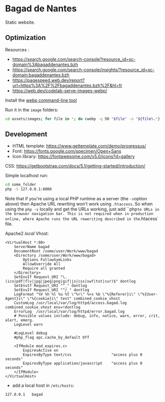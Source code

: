 Bagad de Nantes
===============

Static website. 

Optimization
------------------

Resources :

- https://search.google.com/search-console?resource_id=sc-domain%3Abagaddenantes.bzh
- https://search.google.com/search-console/insights/?resource_id=sc-domain:bagaddenantes.bzh
- https://pagespeed.web.dev/report?url=https%3A%2F%2Fbagaddenantes.bzh%2F&hl=fr
- https://web.dev/codelab-serve-images-webp/

Install the [webp command-line tool](https://developers.google.com/speed/webp/docs/precompiled)

Run it in the `image` folders:

```bash
cd assets/images; for file in *; do cwebp -q 50 "$file" -o "${file%.*}.webp"; done
```


Development
-----------

- HTML template: https://www.gettemplate.com/demo/progressus/
- Font: https://fonts.google.com/specimen/Open+Sans
- Icon library: https://fontawesome.com/v5.0/icons?d=gallery

CSS: https://getbootstrap.com/docs/5.1/getting-started/introduction/

Simple localhost run:

```bash
cd some_folder
php -S 127.0.0.1:8000
```

Note that if you're using a local PHP runtime as a server (the `-s`option above) then Apache URL rewriting won't work using `.htaccess`. So when using the `php -s` locally and get the URLs working, just add ``php` to URLs in the browser navigation bar. This is not required when in production online, where Apache runs the URL reweriting described in the `.htacess` file.

Apache2 *local* Vhost:

```
<VirtualHost *:80>
    ServerName bagad
    DocumentRoot /some/user/Work/www/bagad
    <Directory /some/user/Work/www/bagad>
        Options FollowSymLinks
        AllowOverride All
        Require all granted
    </Directory>
    SetEnvIf Request_URI "\.(ico|pdf|flv|jpg|jpeg|png|gif|js|css|swf|txt|cur)$" dontlog
    SetEnvIf Request_URI "^_" dontlog
    SetEnvIf Request_URI "^/_" dontlog
    LogFormat "%V %h %l %u %t \"%r\" %>s %b \"%{Referer}i\" \"%{User-Agent}i\" \"%{cookie}i\" test" combined_cookie_vhost
    CustomLog /usr/local/var/log/httpd/access.bagad.log combined_cookie_vhost env=!dontlog
    ErrorLog  /usr/local/var/log/httpd/error.bagad.log
    # Possible values include: debug, info, notice, warn, error, crit, alert, emerg.
    LogLevel warn

    #LogLevel debug
    #php_flag apc.cache_by_default Off

    <IfModule mod_expires.c>
        ExpiresActive on
        ExpiresByType text/css                  "access plus 0 seconds"
        ExpiresByType application/javascript    "access plus 0 seconds"
    </IfModule>
</VirtualHost>
```

+ add a local host in `/etc/hosts`:

```
127.0.0.1	bagad
```
